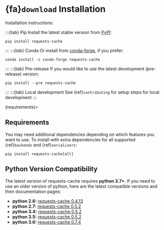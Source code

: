 # {fa}`download` Installation
Installation instructions:

:::{tab} Pip
Install the latest stable version from [PyPI](https://pypi.org/project/requests-cache/):
```
pip install requests-cache
```
:::
:::{tab} Conda
Or install from [conda-forge](https://anaconda.org/conda-forge/requests-cache), if you prefer:
```
conda install -c conda-forge requests-cache
```
:::
:::{tab} Pre-release
If you would like to use the latest development (pre-release) version:
```
pip install --pre requests-cache
```
:::
:::{tab} Local development
See {ref}`contributing` for setup steps for local development
:::

(requirements)=
## Requirements
You may need additional dependencies depending on which features you want to use. To install with
extra dependencies for all supported {ref}`backends` and {ref}`serializers`:
```
pip install requests-cache[all]
```

## Python Version Compatibility
The latest version of requests-cache requires **python 3.7+**. If you need to use an older version
of python, here are the latest compatible versions and their documentation pages:

* **python 2.6:** [requests-cache 0.4.13](https://requests-cache.readthedocs.io/en/v0.4.13)
* **python 2.7:** [requests-cache 0.5.2](https://requests-cache.readthedocs.io/en/v0.5.0)
* **python 3.4:** [requests-cache 0.5.2](https://requests-cache.readthedocs.io/en/v0.5.0)
* **python 3.5:** [requests-cache 0.5.2](https://requests-cache.readthedocs.io/en/v0.5.0)
* **python 3.6:** [requests-cache 0.7.4](https://requests-cache.readthedocs.io/en/v0.7.4)
